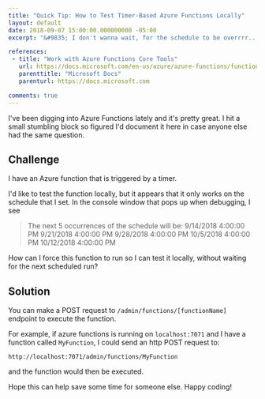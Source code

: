 ```yaml
---
title: "Quick Tip: How to Test Timer-Based Azure Functions Locally"
layout: default
date: 2018-09-07 15:00:00.000000000 -05:00
excerpt: "&#9835; I don't wanna wait, for the schedule to be overrrr..."

references:
 - title: "Work with Azure Functions Core Tools"
   url: https://docs.microsoft.com/en-us/azure/azure-functions/functions-run-local#non-http-triggered-functions
   parenttitle: "Microsoft Docs"
   parenturl: https://docs.microsoft.com

comments: true
---
```


I've been digging into Azure Functions lately and it's pretty great. I hit a small stumbling block so figured I'd document it here in case anyone else had the same question.

## Challenge

I have an Azure function that is triggered by a timer.

I'd like to test the function locally, but it appears that it only works on the schedule that I set. In the console window that pops up when debugging, I see

> The next 5 occurrences of the schedule will be:
> 9/14/2018 4:00:00 PM
> 9/21/2018 4:00:00 PM
> 9/28/2018 4:00:00 PM
> 10/5/2018 4:00:00 PM
> 10/12/2018 4:00:00 PM

How can I force this function to run so I can test it locally, without waiting for the next scheduled run?

## Solution

You can make a POST request to `/admin/functions/[functionName]` endpoint to execute the function.

For example, if azure functions is running on `localhost:7071` and I have a function called `MyFunction`, I could send an http POST request to:

`http://localhost:7071/admin/functions/MyFunction`

and the function would then be executed.

Hope this can help save some time for someone else. Happy coding!